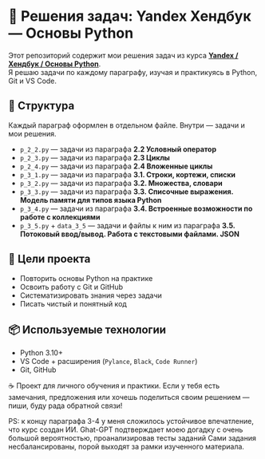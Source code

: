 # 📘 Решения задач: Yandex Хендбук — Основы Python

Этот репозиторий содержит мои решения задач из курса **[Yandex / Хендбук / Основы Python](https://education.yandex.ru/handbook/python/)**.  
Я решаю задачи по каждому параграфу, изучая и практикуясь в Python, Git и VS Code.

## 🔎 Структура

Каждый параграф оформлен в отдельном файле. Внутри — задачи и мои решения.

- `p_2_2.py` — задачи из параграфа **2.2 Условный оператор**
- `p_2_3.py` — задачи из параграфа **2.3 Циклы**
- `p_2_4.py` — задачи из параграфа **2.4 Вложенные циклы**
- `p_3_1.py` — задачи из параграфа **3.1. Строки, кортежи, списки**
- `p_3_2.py` — задачи из параграфа **3.2. Множества, словари**
- `p_3_3.py` — задачи из параграфа **3.3. Списочные выражения. Модель памяти для типов языка Python**
- `p_3_4.py` — задачи из параграфа **3.4. Встроенные возможности по работе с коллекциями**
- `p_3_5.py` + `data_3_5` — задачи и файлы к ним из параграфа **3.5. Потоковый ввод/вывод. Работа с текстовыми файлами. JSON**

## 🎯 Цели проекта

- Повторить основы Python на практике
- Освоить работу с Git и GitHub
- Систематизировать знания через задачи
- Писать чистый и понятный код

## 📦 Используемые технологии

- Python 3.10+
- VS Code + расширения (`Pylance`, `Black`, `Code Runner`)
- Git, GitHub

☕ Проект для личного обучения и практики.
Если у тебя есть замечания, предложения или хочешь поделиться своим решением — пиши, буду рада обратной связи!

PS: к концу параграфа 3-4 у меня сложилось устойчивое впечатление, что курс создан ИИ.
Ghat-GPT подтверждает моею догадку с очень большой вероятностью, проанализировав тесты заданий
Сами задания несбалансированы, порой выходят за рамки изученного материала.

